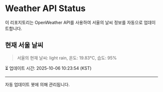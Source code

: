 
# Weather API Status

이 리포지토리는 OpenWeather API를 사용하여 서울의 날씨 정보를 자동으로 업데이트합니다.

## 현재 서울 날씨
> 서울의 현재 날씨: light rain, 온도: 19.83°C, 습도: 95%

⏳ 업데이트 시간: 2025-10-06 10:23:54 (KST)

---
자동 업데이트 봇에 의해 관리됩니다.
